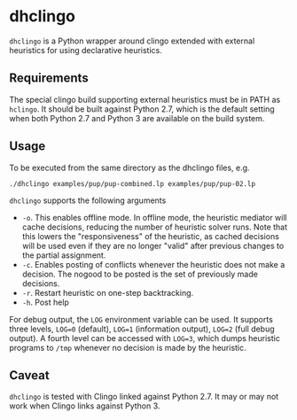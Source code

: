 dhclingo
========

`dhclingo` is a Python wrapper around clingo extended with external heuristics
for using declarative heuristics.

Requirements
------------

The special clingo build supporting external heuristics must be in PATH as
`hclingo`. It should be built against Python 2.7, which is the default setting
when both Python 2.7 and Python 3 are available on the build system.

Usage
-----

To be executed from the same directory as the dhclingo files, e.g.

```
./dhclingo examples/pup/pup-combined.lp examples/pup/pup-02.lp
```

`dhclingo` supports the following arguments

* `-o`. This enables offline mode. In offline mode, the heuristic mediator will
  cache decisions, reducing the number of heuristic solver runs. Note that this
  lowers the "responsiveness" of the heuristic, as cached decisions will be
  used even if they are no longer "valid" after previous changes to the partial
  assignment.
* `-c`. Enables posting of conflicts whenever the heuristic does not make
  a decision. The nogood to be posted is the set of previously made decisions.
* `-r`. Restart heuristic on one-step backtracking.
* `-h`. Post help

For debug output, the `LOG` environment variable can be used. It supports three
levels, `LOG=0` (default), `LOG=1` (information output), `LOG=2` (full debug
output). A fourth level can be accessed with `LOG=3`, which dumps heuristic
programs to `/tmp` whenever no decision is made by the heuristic.

Caveat
------

`dhclingo` is tested with Clingo linked against Python 2.7. It may or may not
work when Clingo links against Python 3.
